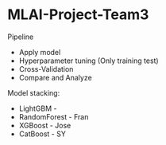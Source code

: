 # MLAI-Project-Team3

Pipeline
- Apply model
- Hyperparameter tuning (Only training test)
- Cross-Validation
- Compare and Analyze

Model stacking:
- LightGBM - 
- RandomForest - Fran
- XGBoost - Jose
- CatBoost - SY
